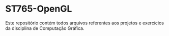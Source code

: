 # ST765-OpenGL
 Este repositório contém todos arquivos referentes aos projetos e exercícios da disciplina de Computação Gráfica.
